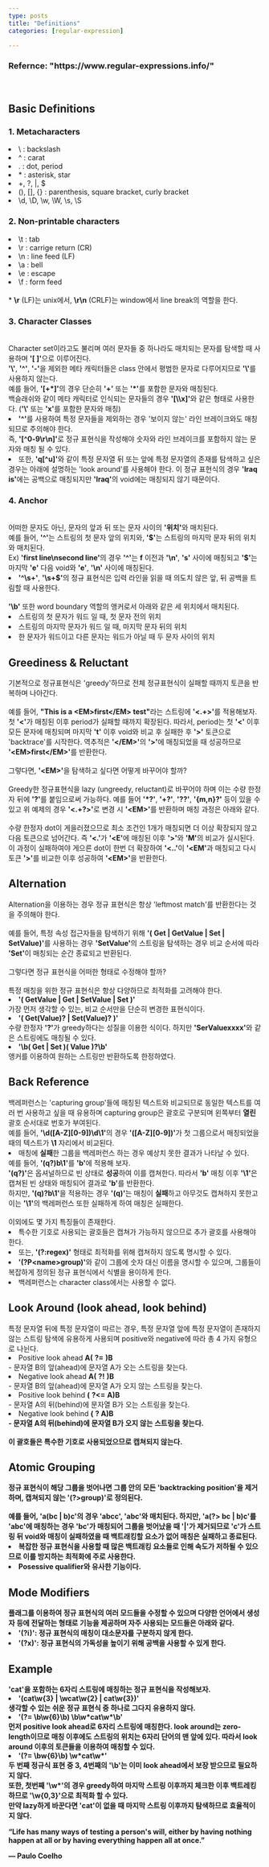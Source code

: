```yaml
---
type: posts
title: "Definitions"
categories: [regular-expression]

---
```

<h3>Refernce: "https://www.regular-expressions.info/"</h3><br>
<!--snippet-->

<p>
	<h2>Basic Definitions</h2>
		<h3>1. Metacharacters</h3>
		<ui>
			<li>\ : backslash</li>
			<li>^ : carat</li>
			<li>. : dot, period</li>
			<li>* : asterisk, star</li>
			<li>+, ?, |, $</li>
			<li>(), [], {} : parenthesis, square bracket, curly bracket</li>
			<li>\d, \D, \w, \W, \s, \S</li>
		</ui>
		<h3>2. Non-printable characters</h3>
		<ui>
			<li>\t : tab</li>
			<li>\r : carrige return (CR)</li>
			<li>\n : line feed (LF)</li>
			<li>\a : bell</li>
			<li>\e : escape</li>
			<li>\f : form feed</li>
			<br>* <b class="boldcolor">\r</b> (LF)는 unix에서, <b class="boldcolor">\r\n</b> (CRLF)는 window에서 line break의 역할을 한다.
		</ui>
		<h3>3. Character Classes</h3><br>
		Character set이라고도 불리며 여러 문자들 중 하나라도 매치되는 문자를 탐색할 때 사용하며 <b class="regexcolor">'[ ]'</b>으로 이루어진다.<br>
		<b class="boldcolor">'\'</b>, <b class="boldcolor">'^'</b>, <b class="boldcolor">'-'</b>을 제외한 메타 캐릭터들은 class 안에서 평범한 문자로 다루어지므로 <b class="boldcolor">'\'</b>를 사용하지 않는다.
		<br>예를 들어, <b class="regexcolor">'[+*]'</b>의 경우 단순히 <b class="regexcolor">'+'</b> 또는 <b class="regexcolor">'*'</b>를 포함한 문자와 매칭된다.
		<br>백슬래쉬와 같이 메타 캐릭터로 인식되는 문자들의 경우 <b class="regexcolor">'[\\x]'</b>와 같은 형태로 사용한다. (<b class="regexcolor">'\'</b> 또는 <b class="regexcolor">'x'</b>를 포함한 문자와 매칭)
		<br>
		<oi>
			<li><b class="regexcolor">'^'</b>를 사용하여 특정 문자들을 제외하는 경우 '보이지 않는' 라인 브레이크와도 매칭되므로 주의해야 한다.
			<br>즉, <b class="regexcolor">'[^0-9\r\n]'</b>로 정규 표현식을 작성해야 숫자와 라인 브레이크를 포함하지 않는 문자와 매칭 될 수 있다.
			</li>
			<li>또한, <b class="regexcolor">'q[^u]'</b>와 같이 특정 문자열 뒤 또는 앞에 특정 문자열의 존재를 탐색하고 싶은 경우는 아래에 설명하는 'look around'를 사용해야 한다. 이 정규 표현식의 경우 <b class="stringcolor">'Iraq is'</b>에는 공백으로 매칭되지만 <b class="stringcolor">'Iraq'</b>의 void에는 매칭되지 않기 때문이다.
			</li>
		</oi>
		<h3>4. Anchor</h3><br>
		어떠한 문자도 아닌, 문자의 앞과 뒤 또는 문자 사이의 <b>'위치'</b>와 매치된다.<br>
		예를 들어, <b class="boldcolor">'^'</b>는 스트링의 첫 문자 앞의 위치와, <b class="boldcolor">'$'</b>는 스트링의 마지막 문자 뒤의 위치와 매치된다.
		<br>Ex) <b class="stringcolor"> 'first line\nsecond line'</b>의 경우 <b class="boldcolor">'^'</b>는  <b class="stringcolor">f</b> 이전과 <b class="stringcolor">'\n'</b>, <b class="stringcolor">'s'</b> 사이에 매칭되고 <b class="boldcolor">'$'</b>는 마지막 <b class="stringcolor">'e'</b> 다음 void와 <b class="stringcolor">'e'</b>, <b class="stringcolor">'\n'</b> 사이에 매칭된다.
		<oi><li><b class="regexcolor">'^\s+'</b>, <b class="regexcolor">'\s+$'</b>의 정규 표현식은 입력 라인을 읽을 때 의도치 않은 앞, 뒤 공백을 트림할 때 사용한다.</li></oi>
		<br><b class="boldcolor">'\b'</b> 또한 word boundary 역할의 앵커로서 아래와 같은 세 위치에서 매치된다.
		<ui>
			<li>스트링의 첫 문자가 워드 일 때, 첫 문자 전의 위치</li>
			<li>스트링의 마지막 문자가 워드 일 때, 마지막 문자 뒤의 위치</li>
			<li>한 문자가 워드이고 다른 문자는 워드가 아닐 때 두 문자 사이의 위치</li>
		</ui> 

</p>
<p>
	<h2>Greediness & Reluctant</h2>
		기본적으로 정규표현식은 'greedy'하므로 전체 정규표현식이 실패할 때까지 토큰을 반복하며 나아간다.<br><br>
		예를 들어, <b class="stringcolor">"This is a &lt;EM&gt;first&lt;/EM&gt; test"</b>라는 스트링에 <b class="regexcolor">'<.+>'</b>를 적용해보자.<br>
		첫 <b class="regexcolor">'&lt;'</b>가 매칭된 이후 period가 실패할 때까지 확장된다. 따라서, period는 첫  <b class="stringcolor">'&lt;'</b> 이후 모든 문자에 매칭되며 마지막 <b class="stringcolor">'t'</b> 이후 void와 비교 후 실패한 후 <b class="regexcolor">'&gt;'</b> 토큰으로 'backtrace'를 시작한다. 역추적은 <b class="stringcolor">'&lt;/EM&gt;'</b>의 <b class="stringcolor">'&gt;'</b>에 매칭되었을 때 성공하므로 <b class="stringcolor">'&lt;EM&gt;first&lt;/EM&gt;'</b>를 반환한다.<br><br>
		그렇다면, <b class="stringcolor">'&lt;EM&gt;'</b>을 탐색하고 싶다면 어떻게 바꾸어야 할까?<br><br>
		Greedy한 정규표현식을 lazy (ungreedy, reluctant)로 바꾸어야 하며 이는 수량 한정자 뒤에 <b class="boldcolor">'?'</b>를 붙임으로써 가능하다.
		예를 들어 <b class="regexcolor">'*?'</b>, <b class="regexcolor">'+?'</b>, <b class="regexcolor">'??'</b>, <b class="regexcolor">'{m,n}?'</b> 등이 있을 수 있고 위 예제의 경우 <b class="regexcolor">'&lt;.+?&gt;'</b>로 변경 시 <b class="stringcolor">'&lt;EM&gt;'</b>를 반환하며 매칭 과정은 아래와 같다.<br><br>
		수량 한정자 dot이 게을러졌으므로 최소 조건인 1개가 매칭되면 더 이상 확장되지 않고 다음 토큰으로 넘어간다. 즉 <b class="regexcolor">'&lt;.'</b>가 <b class="stringcolor">'&lt;E'</b>에 매칭된 이후 <b class="regexcolor">'&gt;'</b>와 <b class="stringcolor">'M'</b>의 비교가 실시된다. 이 과정이 실패하여야 게으른 dot이 한번 더 확장하여 <b class="regexcolor">'&lt;..'</b>이 <b class="stringcolor">'&lt;EM'</b>과 매칭되고 다시 토큰 <b class="regexcolor">'&gt;'</b>를 비교한 이후 성공하여 <b class="stringcolor">'&lt;EM&gt;'</b>을 반환한다.

</p>
<p>
	<h2>Alternation</h2>
		Alternation을 이용하는 경우 정규 표현식은 항상 'leftmost match'를 반환한다는 것을 주의해야 한다.<br><br>
		예를 들어, 특정 속성 접근자들을 탐색하기 위해 <b class="regexcolor">'( Get | GetValue | Set | SetValue)'</b>를 사용하는 경우 <b class="stringcolor">'SetValue'</b>의 스트링을 탐색하는 경우 비교 순서에 따라 <b class="stringcolor">'Set'</b>이 매칭되는 순간 종료되고 반환된다.
		<br><br>
		그렇다면 정규 표현식을 어떠한 형태로 수정해야 할까?
		<br><br>
		특정 매칭을 위한 정규 표현식은 항상 다양하므로 최적화를 고려해야 한다.<br>
		<oi>
			<li><b class="regexcolor">'( GetValue | Get | SetValue | Set )'</b></li>
			가장 먼저 생각할 수 있는, 비교 순서만을 단순히 변경한 표현식이다.
			<li><b class="regexcolor">'( Get(Value)? | Set(Value)? )'</b></li>
			수량 한정자 <b class="boldcolor">'?'</b>가 greedy하다는 성질을 이용한 식이다. 하지만 <b class="stringcolor">'SerValuexxxx'</b>와 같은 스트링에도 매칭될 수 있다.
			<li><b class="regexcolor">'\b( Get | Set )( Value )?\b'</b></li>
			앵커를 이용하여 원하는 스트링만 반환하도록 한정하였다.
		</oi> 
</p>
<p>
	<h2>Back Reference</h2>
	백레퍼런스는 'capturing group'들에 매칭된 텍스트와 비교되므로 동일한 텍스트를 여러 번 사용하고 싶을 때 유용하며 capturing group은 괄호로 구분되며 왼쪽부터 <b class="boldcolor">열린</b> 괄호 순서대로 번호가 부여된다.<br>
	예를 들어, <b class="regexcolor">'\d([A-Z][0-9])\d\1'</b>의 경우  <b class="regexcolor">'([A-Z][0-9])'</b>가 첫 그룹으로서 매칭되었을 때의 텍스트가 <b class="boldcolor">\1</b> 자리에서 비교된다.<br>
	<oi>
		<li>매칭에 <b class="boldcolor">실패</b>한 그룹을 백레퍼런스 하는 경우 예상치 못한 결과가 나타날 수 있다.
		<br>예를 들어, <b class="regexcolor">'(q?)b\1'</b>를 <b class="stringcolor">'b'</b>에 적용해 보자.
		<br><b class="regexcolor">'(q?)'</b>은 옵셔널하므로 빈 상태로 <b class="boldcolor">성공</b>하여 이를 캡쳐한다. 따라서 <b class="regexcolor">'b'</b> 매칭 이후 <b class="regexcolor">'\1'</b>은 캡쳐된 빈 상태와 매칭되어 결과로 <b class="stringcolor">'b'</b>를 반환한다.
		<br>하지만, <b class="regexcolor">'(q)?b\1'</b>을 적용하는 경우 <b class="regexcolor">'(q)'</b>는 매칭이 <b class="boldcolor">실패</b>하고 아무것도 캡쳐하지 못한고 이는 <b class="regexcolor">'\1'</b>의 백레퍼런스 또한 실패하게 하여 매칭은 실패한다.
		</li>
		<br>이외에도 몇 가지 특징들이 존재한다.<br>
		<li>특수한 기호로 사용되는 괄호들은 캡쳐가 가능하지 않으므로 추가 괄호를 사용해야 한다.</li>
		<li>또는, <b class="regexcolor">'(?:regex)'</b> 형태로 최적화를 위해 캡쳐하지 않도록 명시할 수 있다.</li>
		<li><b class="regexcolor">'(?P&lt;name&gt;group)'</b>와 같이 그룹에 숫자 대신 이름을 명시할 수 있으며, 그룹들이 복잡하게 정의된 정규 표현식에서 식별을 용이하게 한다.</li>
		<li>백레퍼런스는 character class에서는 사용할 수 없다.</li>
	</oi>
</p>
<p>
	<h2>Look Around (look ahead, look behind)</h2>
	특정 문자열 뒤에 특정 문자열이 따르는 경우, 특정 문자열 앞에 특정 문자열이 존재하지 않는 스트링 탐색에 유용하게 사용되며 positive와 negative에 따라 총 4 가지 유형으로 나뉜다.<br>
	<oi>
		<li>Positive look ahead
			<b class="regexcolor">A(</b>
			<b class="boldcolor">?=</b>
			<b class="regexcolor">)B</b>
			<br>- 문자열 B의 앞(ahead)에 문자열 A가 오는 스트링을 찾는다.
		</li>
		<li>Negative look ahead
			<b class="regexcolor">A(</b>
			<b class="boldcolor">?!</b>
			<b class="regexcolor">)B</b>
			<br>- 문자열 B의 앞(ahead)에 문자열 A가 오지 않는 스트링을 찾는다.
		</li>
		<li>Positive look behind
			<b class="regexcolor">(</b>
			<b class="boldcolor">?<=</b>
			<b class="regexcolor">A)B</b>
			<br>- 문자열 A의 뒤(behind)에 문자열 B가 오는 스트링을 찾는다.
		</li>
		<li>Negative look behind
			<b class="regexcolor">(</b>
			<b class="boldcolor">?<!</b>
			<b class="regexcolor">A)B</b>
			<br>- 문자열 A의 뒤(behind)에 문자열 B가 오지 않는 스트링을 찾는다.
		</li>
		<br>이 괄호들은 특수한 기호로 사용되었으므로 캡쳐되지 않는다. 
	</oi>
</p>
<p>
	<h2>Atomic Grouping</h2>
	정규 표현식이 해당 그룹을 벗어나면 그룹 안의 모든 'backtracking position'을 제거하며, 캡쳐되지 않는 <b class="regexcolor">'(?>group)'</b>로 정의된다.
	<br><br>예를 들어, <b class="regexcolor">'a(bc | b)c'</b>의 경우 <b class="stringcolor">'abcc'</b>, <b class="stringcolor">'abc'</b>와 매치된다. 하지만, <b class="regexcolor">'a(?> bc | b)c'</b>를 <b class="stringcolor">'abc'</b>에 매칭하는 경우 <b class="stringcolor">'bc'</b>가 매칭되어 그룹을 벗어났을 때 <b class="boldcolor">'|'</b>가 제거되므로 <b class="regexcolor">'c'</b>가 스트링 뒤 void와 매칭이 실패하였을 때 백트래킹할 요소가 없어 매칭은 실패하고 종료된다.
	<br>
	<oi>
		<li>복잡한 정규 표현식을 사용할 때 많은 백트래킹 요소들로 인해 속도가 저하될 수 있으므로 이를 방지하는 최적화에 주로 사용한다.</li>
		<li>Posessive qualifier와 유사한 기능이다.</li>
	</oi>
</p>
<p>
	<h2>Mode Modifiers</h2>
	플래그를 이용하여 정규 표현식의 여러 모드들을 수정할 수 있으며 다양한 언어에서 생성자 등에 전달하는 형태로 기능을 제공하며 자주 사용되는 모드들은 아래와 같다.
	<oi>
		<li><b class="regexcolor">'(?i)'</b>: 정규 표현식의 매칭이 대소문자를 구분하지 않게 한다.
		</li>
		<li><b class="regexcolor">'(?x)'</b>: 정규 표현식의 가독성을 높이기 위해 공백을 사용할 수 있게 한다.
		</li>
	</oi>
</p>

<p>
	<h2>Example</h2>
	<b class="stringcolor">'cat'</b>을 포함하는 6자리 스트링에 매칭하는 정규 표현식을 작성해보자.<br>
	<oi>
		<li><b class="regexcolor">'(cat\w{3} | \wcat\w{2} | cat\w{3})'</b></li>
		생각할 수 있는 쉬운 정규 표현식 중 하나로 그다지 유용하지 않다.
		<li><b class="regexcolor">'(?= \b\w{6}\b) \b\w*cat\w*\b'</b></li>
		먼저 positive look ahead로 6자리 스트링에 매칭한다. look around는 <b class="boldcolor">zero-length</b>이므로 매칭 이후에도 스트링의 위치는 6자리 단어의 맨 앞에 있다. 따라서 look around 이후의 토큰들을 이용하여 매칭할 수 있다. 
		<li><b class="regexcolor">'(?= \bw{6}\b) \w*cat\w*'</b></li>
		두 번째 정규식 표현 중 3, 4번째의 <b class="regexcolor">'\b'</b>는 이미 look ahead에서 보장 받으므로 필요하지 않다.<br>
		또한, 첫번째 <b class="regexcolor">'\w*'</b>의 경우 greedy하여 마지막 스트링 이후까지 체크한 이후 백트레킹하므로 <b class="regexcolor">'\w{0,3}'</b>으로 최적화 할 수 있다.<br>
		만약 lazy하게 바꾼다면 <b class="stringcolor">'cat'</b>이 없을 때 마지막 스트링 이후까지 탐색하므로 효율적이지 않다.
	</oi>

</p>


<p class="quotes">
“Life has many ways of testing a person's will, either by having nothing happen at all or by having everything happen all at once.”<br>
<div class="quotes__poet">― Paulo Coelho</div>
</p>

